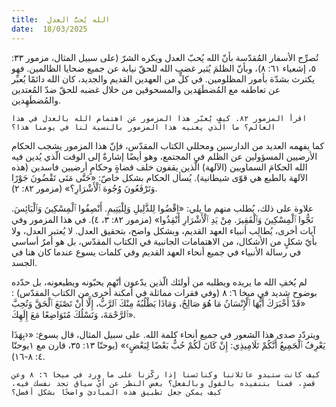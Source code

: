 ```yaml
---
title:  الله يُحبُّ العدل
date:  18/03/2025
---
```


تُصرِّح الأسفار المُقدّسة بأنّ الله يُحبّ العدل ويكره الشرّ (على سبيل المثال، مزمور ٣٣: ٥، إشعياء ٦١: ٨)، وبأنّ الظلمَ يُثير غضب الله للحقّ نيابة عن جميع ضحايا الظالمين. فهو يكترث بشدّة بأمور المظلومين. في كلٍّ من العهدين القديم والجديد، كان الله دائمًا يُعبِّر عن تعاطفه مع المُضطَهَدين والمسحوقين من خلال غضبه للحقّ ضدّ المُعتدين والمُضطَهِدين.

`اقرأ المزمور ٨٢. كيف يُعبّر هذا المزمور عن اهتمام الله بالعدل في هذا العالم؟ ما الّذي يعنيه هذا المزمور بالنسبة لنا في يومنا هذا؟`

كما يفهمه العديد من الدارسين ومحللي الكتاب المقدّس، فإنّ هذا المزمور يشجب الحكام الأرضيين المسؤولين عن الظلم في المجتمع، وهو أيضًا إشارةٌ إلى الوقت الّذي يُدين فيه الله الحكامَ السماويين (الآلهة) الّذين يقفون خلف قضاةٍ وحكامٍ أرضيين فاسدين (هذه الآلهة بالطبع هي قوّى شيطانية). يُسأل الحكام بشكل خاصّ: «حَتَّى مَتَى تَقْضُونَ جَوْرًا وَتَرْفَعُونَ وُجُوهَ ٱلْأَشْرَارِ؟» (مزمور ٨٢: ٢).

علاوة على ذلك، يُطلب منهم ما يلي: «اِقْضُوا لِلذَّلِيلِ وَلِلْيَتِيمِ. أَنْصِفُوا ٱلْمِسْكِينَ وَٱلْبَائِسَ. نَجُّوا ٱلْمِسْكِينَ وَٱلْفَقِيرَ. مِنْ يَدِ ٱلْأَشْرَارِ أَنْقِذُوا» (مزمور ٨٢: ٣، ٤). في هذا المزمور وفي آيات أخرى، يُطالِب أنبياء العهد القديم، وبشكل واضح، بتحقيق العدل. لا يُعتبر العدل، ولا بأيّ شكلٍ من الأشكال، من الاهتمامات الجانبية في الكتاب المقدّس، بل هو أمرٌ أساسي في رسالة الأنبياء في جميع أنحاء العهد القديم وفي كلمات يسوع عندما كان هنا في الجسد.

لم يُخفِ الله ما يريده ويطلبه من أولئك الّذين يدّعون أنّهم يحبّونه ويطيعونه، بل حدّده بوضوح شديد في ميخا ٦: ٨ (وفي فقرات مماثلة في أمكنة أخرى من الكتاب المقدّس) : «قَدْ أَخْبَرَكَ أَيُّهَا ٱلْإِنْسَانُ مَا هُوَ صَالِحٌ، وَمَاذَا يَطْلُبُهُ مِنْكَ ٱلرَّبُّ، إِلَّا أَنْ تَصْنَعَ ٱلْحَقَّ وَتُحِبَّ ٱلرَّحْمَةَ، وَتَسْلُكَ مُتَوَاضِعًا مَعَ إِلَهِكَ».

ويتردّد صدى هذا الشعور في جميع أنحاء كلمة الله. على سبيل المثال، قال يسوع: «‹بِهَذَا يَعْرِفُ ٱلْجَمِيعُ أَنَّكُمْ تَلَامِيذِي: إِنْ كَانَ لَكُمْ حُبٌّ بَعْضًا لِبَعْضٍ›» (يوحنّا ١٣: ٣٥، قارن مع ١يوحنّا ٤: ٨-١٦).

`كيف كانت ستبدو عائلاتنا وكنائسنا إذا ركّزنا على ما ورد في ميخا ٦: ٨ وعن قصدٍ، قمنا بتنفيذه بالقول وبالفعل؟ بغض النظر عن أيّ سياق تجد نفسك فيه، كيف يمكن جعل تطبيق هذه المبادئ واضحًا بشكل أفضل؟`